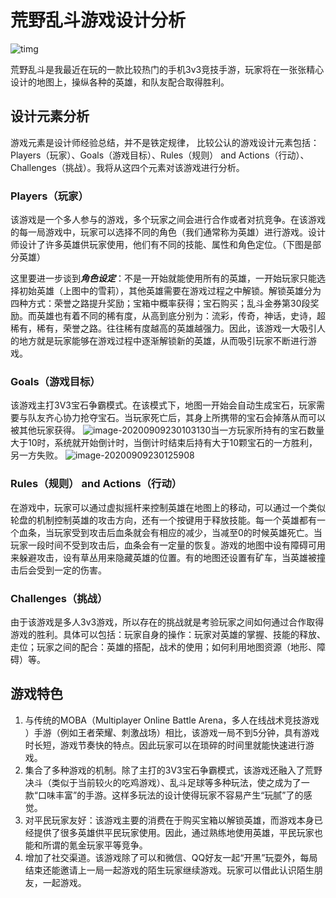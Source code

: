 # 荒野乱斗游戏设计分析

![timg](C:\Users\admin\Desktop\2020FallSemester\game-unity\hw\hw1\images\timg.jpg)

荒野乱斗是我最近在玩的一款比较热门的手机3v3竞技手游，玩家将在一张张精心设计的地图上，操纵各种的英雄，和队友配合取得胜利。

## 设计元素分析
游戏元素是设计师经验总结，并不是铁定规律， 比较公认的游戏设计元素包括：Players（玩家）、Goals（游戏目标）、Rules（规则） and Actions（行动）、Challenges（挑战）。我将从这四个元素对该游戏进行分析。
### Players（玩家）
该游戏是一个多人参与的游戏，多个玩家之间会进行合作或者对抗竞争。在该游戏的每一局游戏中，玩家可以选择不同的角色（我们通常称为英雄）进行游戏。设计师设计了许多英雄供玩家使用，他们有不同的技能、属性和角色定位。（下图是部分英雄）

这里要进一步谈到***角色设定***：不是一开始就能使用所有的英雄，一开始玩家只能选择初始英雄（上图中的雪莉），其他英雄需要在游戏过程之中解锁。解锁英雄分为四种方式：荣誉之路提升奖励；宝箱中概率获得；宝石购买；乱斗金券第30段奖励。而英雄也有着不同的稀有度，从高到底分别为：流彩，传奇，神话，史诗，超稀有，稀有，荣誉之路。往往稀有度越高的英雄越强力。因此，该游戏一大吸引人的地方就是玩家能够在游戏过程中逐渐解锁新的英雄，从而吸引玩家不断进行游戏。
### Goals（游戏目标）
该游戏主打3V3宝石争霸模式。在该模式下，地图一开始会自动生成宝石，玩家需要与队友齐心协力抢夺宝石。当玩家死亡后，其身上所携带的宝石会掉落从而可以被其他玩家获得。
![image-20200909230103130](C:\Users\admin\AppData\Roaming\Typora\typora-user-images\image-20200909230103130.png)当一方玩家所持有的宝石数量大于10时，系统就开始倒计时，当倒计时结束后持有大于10颗宝石的一方胜利，另一方失败。
![image-20200909230125908](C:\Users\admin\AppData\Roaming\Typora\typora-user-images\image-20200909230125908.png)
### Rules（规则） and Actions（行动）
在游戏中，玩家可以通过虚拟摇杆来控制英雄在地图上的移动，可以通过一个类似轮盘的机制控制英雄的攻击方向，还有一个按键用于释放技能。每一个英雄都有一个血条，当玩家受到攻击后血条就会有相应的减少，当减至0的时候英雄死亡。当玩家一段时间不受到攻击后，血条会有一定量的恢复。游戏的地图中设有障碍可用来躲避攻击，设有草丛用来隐藏英雄的位置。有的地图还设置有矿车，当英雄被撞击后会受到一定的伤害。
### Challenges（挑战）
由于该游戏是多人3v3游戏，所以存在的挑战就是考验玩家之间如何通过合作取得游戏的胜利。具体可以包括：玩家自身的操作：玩家对英雄的掌握、技能的释放、走位；玩家之间的配合：英雄的搭配，战术的使用；如何利用地图资源（地形、障碍）等。
## 游戏特色
1. 与传统的MOBA（Multiplayer Online Battle Arena，多人在线战术竞技游戏 ）手游（例如王者荣耀、刺激战场）相比，该游戏一局不到5分钟，具有游戏时长短，游戏节奏快的特点。因此玩家可以在琐碎的时间里就能快速进行游戏。
2. 集合了多种游戏的机制。除了主打的3V3宝石争霸模式，该游戏还融入了荒野决斗（类似于当前较火的吃鸡游戏）、乱斗足球等多种玩法，使之成为了一款“口味丰富”的手游。这样多玩法的设计使得玩家不容易产生“玩腻”了的感觉。
3. 对平民玩家友好：该游戏主要的消费在于购买宝箱以解锁英雄，而游戏本身已经提供了很多英雄供平民玩家使用。因此，通过熟练地使用英雄，平民玩家也能和所谓的氪金玩家平等竞争。
4. 增加了社交渠道。该游戏除了可以和微信、QQ好友一起“开黑”玩耍外，每局结束还能邀请上一局一起游戏的陌生玩家继续游戏。玩家可以借此认识陌生朋友，一起游戏。